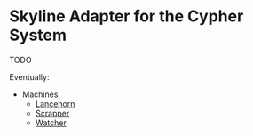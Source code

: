 # Skyline Adapter for the Cypher System

TODO

Eventually:

* Machines
  * [Lancehorn](634-lancehorn.md)
  * [Scrapper](655-scrapper.md)
  * [Watcher](681-watcher.md)
